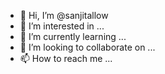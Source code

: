 - 👋 Hi, I’m @sanjitallow
- 👀 I’m interested in ...
- 🌱 I’m currently learning ...
- 💞️ I’m looking to collaborate on ...
- 📫 How to reach me ...

<!---
sanjitallow/sanjitallow is a ✨ special ✨ repository because its `README.md` (this file) appears on your GitHub profile.
You can click the Preview link to take a look at your changes.
--->
